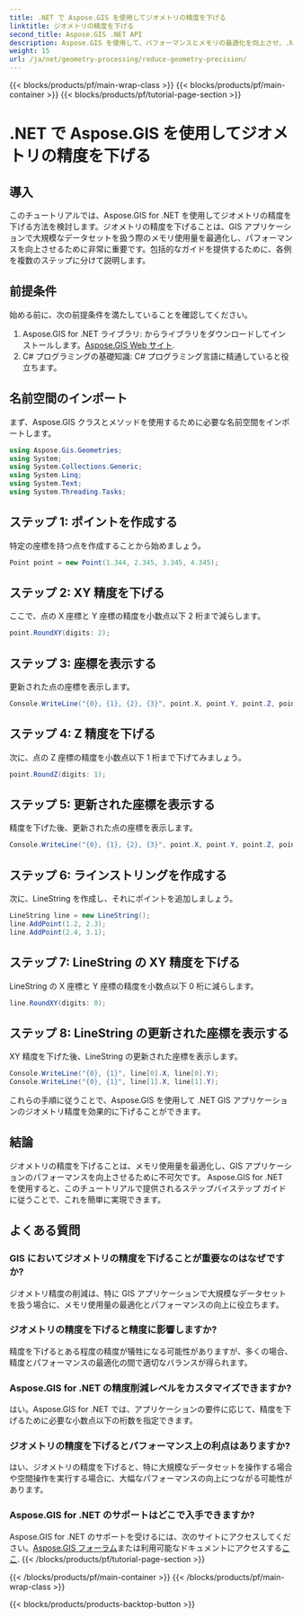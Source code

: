 ```yaml
---
title: .NET で Aspose.GIS を使用してジオメトリの精度を下げる
linktitle: ジオメトリの精度を下げる
second_title: Aspose.GIS .NET API
description: Aspose.GIS を使用して、パフォーマンスとメモリの最適化を向上させ、.NET GIS アプリケーションでジオメトリの精度を効率的に下げる方法を学びます。
weight: 15
url: /ja/net/geometry-processing/reduce-geometry-precision/
---
```


{{< blocks/products/pf/main-wrap-class >}}
{{< blocks/products/pf/main-container >}}
{{< blocks/products/pf/tutorial-page-section >}}

# .NET で Aspose.GIS を使用してジオメトリの精度を下げる

## 導入
このチュートリアルでは、Aspose.GIS for .NET を使用してジオメトリの精度を下げる方法を検討します。ジオメトリの精度を下げることは、GIS アプリケーションで大規模なデータセットを扱う際のメモリ使用量を最適化し、パフォーマンスを向上させるために非常に重要です。包括的なガイドを提供するために、各例を複数のステップに分けて説明します。
## 前提条件
始める前に、次の前提条件を満たしていることを確認してください。
1.  Aspose.GIS for .NET ライブラリ: からライブラリをダウンロードしてインストールします。[Aspose.GIS Web サイト](https://releases.aspose.com/gis/net/).
2. C# プログラミングの基礎知識: C# プログラミング言語に精通していると役立ちます。
## 名前空間のインポート
まず、Aspose.GIS クラスとメソッドを使用するために必要な名前空間をインポートします。
```csharp
using Aspose.Gis.Geometries;
using System;
using System.Collections.Generic;
using System.Linq;
using System.Text;
using System.Threading.Tasks;
```

## ステップ 1: ポイントを作成する
特定の座標を持つ点を作成することから始めましょう。
```csharp
Point point = new Point(1.344, 2.345, 3.345, 4.345);
```
## ステップ 2: XY 精度を下げる
ここで、点の X 座標と Y 座標の精度を小数点以下 2 桁まで減らします。
```csharp
point.RoundXY(digits: 2);
```
## ステップ 3: 座標を表示する
更新された点の座標を表示します。
```csharp
Console.WriteLine("{0}, {1}, {2}, {3}", point.X, point.Y, point.Z, point.M);
```
## ステップ 4: Z 精度を下げる
次に、点の Z 座標の精度を小数点以下 1 桁まで下げてみましょう。
```csharp
point.RoundZ(digits: 1);
```
## ステップ 5: 更新された座標を表示する
精度を下げた後、更新された点の座標を表示します。
```csharp
Console.WriteLine("{0}, {1}, {2}, {3}", point.X, point.Y, point.Z, point.M);
```
## ステップ 6: ラインストリングを作成する
次に、LineString を作成し、それにポイントを追加しましょう。
```csharp
LineString line = new LineString();
line.AddPoint(1.2, 2.3);
line.AddPoint(2.4, 3.1);
```
## ステップ 7: LineString の XY 精度を下げる
LineString の X 座標と Y 座標の精度を小数点以下 0 桁に減らします。
```csharp
line.RoundXY(digits: 0);
```
## ステップ 8: LineString の更新された座標を表示する
XY 精度を下げた後、LineString の更新された座標を表示します。
```csharp
Console.WriteLine("{0}, {1}", line[0].X, line[0].Y);
Console.WriteLine("{0}, {1}", line[1].X, line[1].Y);
```
これらの手順に従うことで、Aspose.GIS を使用して .NET GIS アプリケーションのジオメトリ精度を効果的に下げることができます。
## 結論
ジオメトリの精度を下げることは、メモリ使用量を最適化し、GIS アプリケーションのパフォーマンスを向上させるために不可欠です。 Aspose.GIS for .NET を使用すると、このチュートリアルで提供されるステップバイステップ ガイドに従うことで、これを簡単に実現できます。
## よくある質問
### GIS においてジオメトリの精度を下げることが重要なのはなぜですか?
ジオメトリ精度の削減は、特に GIS アプリケーションで大規模なデータセットを扱う場合に、メモリ使用量の最適化とパフォーマンスの向上に役立ちます。
### ジオメトリの精度を下げると精度に影響しますか?
精度を下げるとある程度の精度が犠牲になる可能性がありますが、多くの場合、精度とパフォーマンスの最適化の間で適切なバランスが得られます。
### Aspose.GIS for .NET の精度削減レベルをカスタマイズできますか?
はい。Aspose.GIS for .NET では、アプリケーションの要件に応じて、精度を下げるために必要な小数点以下の桁数を指定できます。
### ジオメトリの精度を下げるとパフォーマンス上の利点はありますか?
はい、ジオメトリの精度を下げると、特に大規模なデータセットを操作する場合や空間操作を実行する場合に、大幅なパフォーマンスの向上につながる可能性があります。
### Aspose.GIS for .NET のサポートはどこで入手できますか?
 Aspose.GIS for .NET のサポートを受けるには、次のサイトにアクセスしてください。[Aspose.GIS フォーラム](https://forum.aspose.com/c/gis/33)または利用可能なドキュメントにアクセスする[ここ](https://reference.aspose.com/gis/net/).
{{< /blocks/products/pf/tutorial-page-section >}}

{{< /blocks/products/pf/main-container >}}
{{< /blocks/products/pf/main-wrap-class >}}

{{< blocks/products/products-backtop-button >}}
